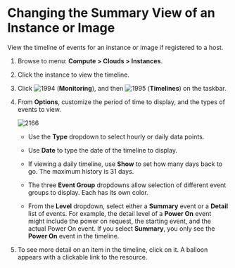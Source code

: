# Changing the Summary View of an Instance or Image

View the timeline of events for an instance or image if registered to a
host.

1.  Browse to menu: **Compute > Clouds > Instances**.

2.  Click the instance to view the timeline.

3.  Click ![1994](../images/1994.png) (**Monitoring**), and then
    ![1995](../images/1995.png) (**Timelines**) on the taskbar.

4.  From **Options**, customize the period of time to display, and the
    types of events to view.

    ![2166](../images/2166.png)

      - Use the **Type** dropdown to select hourly or daily data points.

      - Use **Date** to type the date of the timeline to display.

      - If viewing a daily timeline, use **Show** to set how many days
        back to go. The maximum history is 31 days.

      - The three **Event Group** dropdowns allow selection of different
        event groups to display. Each has its own color.

      - From the **Level** dropdown, select either a **Summary** event
        or a **Detail** list of events. For example, the detail level of
        a **Power On** event might include the power on request, the
        starting event, and the actual Power On event. If you select
        **Summary**, you only see the **Power On** event in the
        timeline.

5.  To see more detail on an item in the timeline, click on it. A
    balloon appears with a clickable link to the resource.
